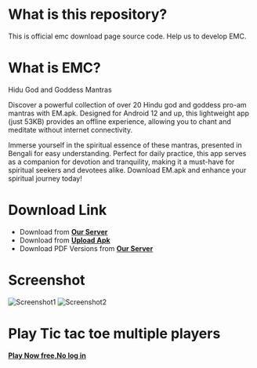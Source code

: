 # What is this  repository?
This is official emc download page source code.
Help us to develop EMC.
# What is EMC?
Hidu God and Goddess Mantras

Discover a powerful collection of over 20 Hindu god and goddess pro-am mantras with EM.apk. Designed for Android 12 and up, this lightweight app (just 53KB) provides an offline experience, allowing you to chant and meditate without internet connectivity.

Immerse yourself in the spiritual essence of these mantras, presented in Bengali for easy understanding. Perfect for daily practice, this app serves as a companion for devotion and tranquility, making it a must-have for spiritual seekers and devotees alike. Download EM.apk and enhance your spiritual journey today!


# Download Link
* Download from **[Our Server](emc.apk)**
* Download from **[Upload Apk](https://www.upload-apk.com/hQsBBel9nPb2q7p)**
* Download PDF Versions from **[Our Server](/emc.pdf)**
# Screenshot
![Screenshot1](1.jpg)
![Screenshot2](2.jpg)
# Play Tic tac toe multiple players 
 **[Play Now free,No log in](game.html)**
